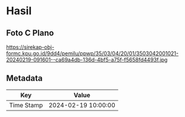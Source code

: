 # Hasil

## Foto C Plano

https://sirekap-obj-formc.kpu.go.id/9dd4/pemilu/ppwp/35/03/04/20/01/3503042001021-20240219-091601--ca69a4db-136d-4bf5-a75f-f5658fd4493f.jpg


## Metadata

| Key        | Value               |
| ---------- | ------------------- |
| Time Stamp | 2024-02-19 10:00:00 |



